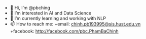 - 👋 Hi, I’m @pbching
- 👀 I’m interested in AI and Data Science
- 🌱 I’m currently learning and working with NLP
- 📫 How to reach me:
    +email: chinh.pb193995@sis.hust.edu.vn
    +facebook: http://facebook.com/pbc.PhamBaChinh

<!---
pbching/pbching is a ✨ special ✨ repository because its `README.md` (this file) appears on your GitHub profile.
You can click the Preview link to take a look at your changes.
--->
